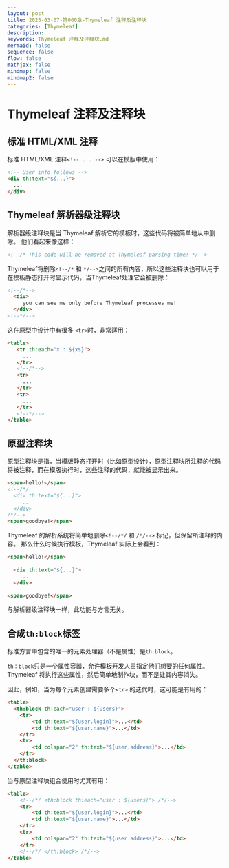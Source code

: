 ```yaml
---
layout: post
title: 2025-03-07-第000章-Thymeleaf 注释及注释块
categories: [Thymeleaf]
description: 
keywords: Thymeleaf 注释及注释块.md
mermaid: false
sequence: false
flow: false
mathjax: false
mindmap: false
mindmap2: false
---
```

# Thymeleaf 注释及注释块

## 标准 HTML/XML 注释

标准 HTML/XML 注释`<!-- ... -->` 可以在模版中使用：


```html
<!-- User info follows -->
<div th:text="${...}">
  ...
</div>
```

## Thymeleaf 解析器级注释块

解析器级注释块是当 Thymeleaf 解析它的模板时，这些代码将被简单地从中删除。 他们看起来像这样：
```html
<!--/* This code will be removed at Thymeleaf parsing time! */-->
```

Thymeleaf将删除`<!--/*` 和 `*/-->`之间的所有内容，所以这些注释块也可以用于在模板静态打开时显示代码，当Thymeleaf处理它会被删除：

```html
<!--/*--> 
  <div>
     you can see me only before Thymeleaf processes me!
  </div>
<!--*/-->
```

这在原型中设计中有很多 `<tr>`时，非常适用：

```html
<table>
   <tr th:each="x : ${xs}">
     ...
   </tr>
   <!--/*-->
   <tr>
     ...
   </tr>
   <tr>
     ...
   </tr>
   <!--*/-->
</table>
```

## 原型注释块

原型注释块是指，当模版静态打开时（比如原型设计），原型注释块所注释的代码将被注释，而在模版执行时，这些注释的代码，就能被显示出来。

```html
<span>hello!</span>
<!--/*/
  <div th:text="${...}">
    ...
  </div>
/*/-->
<span>goodbye!</span>
```

Thymeleaf 的解析系统将简单地删除`<!--/*/` 和 `/*/-->` 标记，但保留所注释的内容。 那么什么时候执行模板，Thymeleaf 实际上会看到：


```html
<span>hello!</span>
 
  <div th:text="${...}">
    ...
  </div>
 
<span>goodbye!</span>
```

与解析器级注释块一样，此功能与方言无关。

## 合成`th:block`标签

标准方言中包含的唯一的元素处理器（不是属性）是`th:block`。

`th：block`只是一个属性容器，允许模板开发人员指定他们想要的任何属性。 Thymeleaf 将执行这些属性，然后简单地制作块，而不是让其内容消失。

因此，例如，当为每个元素创建需要多个`<tr>` 的迭代时，这可能是有用的：

```html
<table>
  <th:block th:each="user : ${users}">
    <tr>
        <td th:text="${user.login}">...</td>
        <td th:text="${user.name}">...</td>
    </tr>
    <tr>
        <td colspan="2" th:text="${user.address}">...</td>
    </tr>
  </th:block>
</table>
```

当与原型注释块组合使用时尤其有用：

```html
<table>
    <!--/*/ <th:block th:each="user : ${users}"> /*/-->
    <tr>
        <td th:text="${user.login}">...</td>
        <td th:text="${user.name}">...</td>
    </tr>
    <tr>
        <td colspan="2" th:text="${user.address}">...</td>
    </tr>
    <!--/*/ </th:block> /*/-->
</table>
```